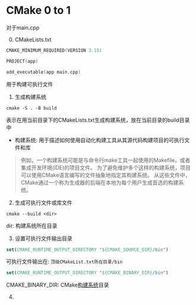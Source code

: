 # CMake 0 to 1

对于main.cpp

0. CMakeLists.txt

```c++
CMAKE_MINIMUM_REQUIRED(VERSION 3.15)

PROJECT(app)

add_executable(app main.cpp) 
```

用于构建可执行文件

1. 生成构建系统

```shell
cmake -S . -B build
```

表示在用当前目录下的CMakeLists.txt生成构建系统，放在当前目录的build目录中

- 构建系统: 用于描述如何使用自动化构建工具从其源代码构建项目的可执行文件和库

> 例如，一个构建系统可能是与命令行make工具一起使用的Makefile，或者集成开发环境(IDE)的项目文件。
> 为了避免维护多个这样的构建系统，项目可以使用CMake语言编写的文件抽象地指定其构建系统。
> 从这些文件中，CMake通过一个称为生成器的后端在本地为每个用户生成首选的构建系统。


2. 生成可执行文件或库文件

```shell
cmake --build <dir>
```

dir: 构建系统所在目录

3. 设置可执行文件输出目录

```cmake
set(CMAKE_RUNTIME_OUTPUT_DIRECTORY "${CMAKE_SOURCE_DIR}/bin")
```

可执行文件输出在: `顶级CMakeList.txt所在目录/bin`

```cmake
set(CMAKE_RUNTIME_OUTPUT_DIRECTORY "${CMAKE_BINARY_DIR}/bin")
```

CMAKE_BINARY_DIR: CMake[构建系统](CMake_Concept.md#构建系统)目录

4. 

